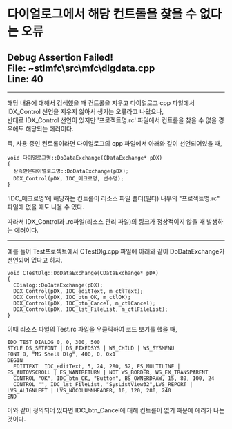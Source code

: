 다이얼로그에서 해당 컨트롤을 찾을 수 없다는 오류
==========
Debug Assertion Failed!   
File: ~stlmfc\src\mfc\dlgdata.cpp   
Line: 40
------------

***

해당 내용에 대해서 검색했을 때 컨트롤을 지우고 다이얼로그 cpp 파일에서 IDX_Control 선언을 지우지 않아서 생기는 오류라고 나왔으나,   
반대로 IDX_Control 선언이 있지만 '프로젝트명.rc' 파일에서 컨트롤을 찾을 수 없을 경우에도 해당되는 에러이다.

즉, 사용 중인 컨트롤이라면 다이얼로그의 cpp 파일에서 아래와 같이 선언되어있을 때,
    
    void 다이얼로그명::DoDataExchange(CDataExchange* pDX)
    {
      상속받은다이얼로그명::DoDataExchange(pDX);
      DDX_Control(pDX, IDC_매크로명, 변수명);
    }

'IDC_매크로명'에 해당하는 컨트롤이 리소스 파일 폴더(필터) 내부의 "프로젝트명.rc" 파일에 없을 때도 나올 수 있다.

따라서 IDX_Control과 .rc파일(리소스 관리 파일)의 링크가 정상적이지 않을 때 발생하는 에러이다.

***

예를 들어 Test프로젝트에서 CTestDlg.cpp 파일에 아래와 같이 DoDataExchange가 선언되어 있다고 하자.

    void CTestDlg::DoDataExchange(CDataExchange* pDX)
    {
      CDialog::DoDataExchange(pDX);
      DDX_Control(pDX, IDC_editText, m_ctlText);
      DDX_Control(pDX, IDC_btn_OK, m_ctlOK);
      DDX_Control(pDX, IDC_btn_Cancel, m_ctlCancel);
      DDX_Control(pDX, IDC_lst_FileList, m_ctlFileList);
    }

이때 리소스 파일의 Test.rc 파일을 우클릭하여 코드 보기를 했을 때,

    IDD_TEST DIALOG 0, 0, 300, 500
    STYLE DS_SETFONT | DS_FIXEDSYS | WS_CHILD | WS_SYSMENU
    FONT 8, "MS Shell Dlg", 400, 0, 0x1
    DEGIN
      EDITTEXT  IDC_editText, 5, 24, 280, 52, ES_MULTILINE | ES_AUTOVSCROLL | ES_WANTRETURN | NOT WS_BORDER, WS_EX_TRANSPARENT
      CONTROL "OK", IDC_btn_OK, "Button", BS_OWNERDRAW, 15, 80, 100, 24
      CONTROL "", IDC_lst_FileList, "SysListView32",LVS_REPORT | LVS_ALIGNLEFT | LVS_NOCOLUMNHEADER, 10, 120, 280, 240
    END

이와 같이 정의되어 있다면
IDC_btn_Cancel에 대해 컨트롤이 없기 때문에 에러가 나는 것이다.
